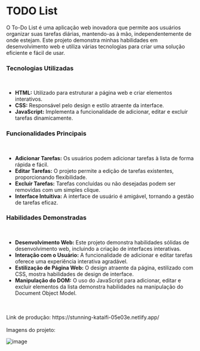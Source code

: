 # TODO List

O To-Do List é uma aplicação web inovadora que permite aos usuários organizar suas tarefas diárias, mantendo-as à mão, independentemente de onde estejam. Este projeto demonstra minhas habilidades em desenvolvimento web e utiliza várias tecnologias para criar uma solução eficiente e fácil de usar.

<h3>Tecnologias Utilizadas</h3>
<br>
<ul>
<li><strong>HTML:</strong> Utilizado para estruturar a página web e criar elementos interativos.</li>
<li><strong>CSS:</strong> Responsável pelo design e estilo atraente da interface.</li>
<li><strong>JavaScript:</strong> Implementa a funcionalidade de adicionar, editar e excluir tarefas dinamicamente.</li></ul>

<h3>Funcionalidades Principais</h3>
<br>
<ul>
<li><strong>Adicionar Tarefas:</strong> Os usuários podem adicionar tarefas à lista de forma rápida e fácil.</li>
<li><strong>Editar Tarefas:</strong> O projeto permite a edição de tarefas existentes, proporcionando flexibilidade.</li>
<li><strong>Excluir Tarefas:</strong> Tarefas concluídas ou não desejadas podem ser removidas com um simples clique.</li>
<li><strong>Interface Intuitiva:</strong> A interface de usuário é amigável, tornando a gestão de tarefas eficaz.
</li></ul>

<h3>Habilidades Demonstradas</h3>
<br>
<ul>
  <li><strong>Desenvolvimento Web:</strong> Este projeto demonstra habilidades sólidas de desenvolvimento web, incluindo a criação de interfaces interativas.</li>
<li><strong>Interação com o Usuário:</strong> A funcionalidade de adicionar e editar tarefas oferece uma experiência interativa agradável.</li>
<li><strong>Estilização de Página Web:</strong> O design atraente da página, estilizado com CSS, mostra habilidades de design de interface.</li>
<li><strong>Manipulação do DOM:</strong> O uso do JavaScript para adicionar, editar e excluir elementos da lista demonstra habilidades na manipulação do Document Object Model.</li></ul>
<br>
<br>
Link de produção: https://stunning-kataifi-05e03e.netlify.app/
<br><br>
Imagens do projeto:

![image](https://github.com/DeborahCinayder/Lista-de-tarefas-TODO_LIST/assets/118136155/36c1cad8-6e66-4f65-95f7-316653922762)

